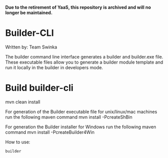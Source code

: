 **Due to the retirement of YaaS, this repository is archived and will no longer be maintained.**

# Builder-CLI
Written by: Team Swinka

The builder command line interface generates a builder and builder.exe file.
These executable files allow you to generate a builder module template and run it locally in the builder in developers mode.

# Build builder-cli
mvn clean install

For generation of the Builder executable file for unix/linux/mac machines run the following maven command
mvn install -PcreateShBin

For generation the Builder installer for Windows run the following maven command
mvn install -PcreateBuilder4Win

How to use:

```
builder
```
